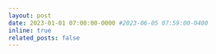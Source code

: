 ```yaml
---
layout: post
date: 2023-01-01 07:00:00-0000 #2023-06-05 07:59:00-0400
inline: true
related_posts: false
---
```

